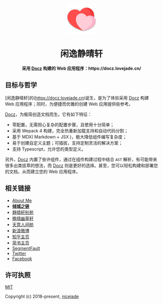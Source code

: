 <p align="center"><a href="https://docz.lovejade.cn" target="_blank"><img width="100"src="https://raw.githubusercontent.com/nicejade/docz-web-app/master/public/images/logo.png"></a></p>

<h1 align="center">闲逸静晴轩</h1>

<div align="center">
  <strong>
    采用 <a href="https://nicelinks.site/post/5b225adfd1c6ca419a9f7dfe">Docz</a> 构建的 Web 应用程序：https://docz.lovejade.cn/
  </strong>
</div>

## 目标与哲学

[闲逸静晴轩]的(https://docz.lovejade.cn)诞生，是为了体验采用 [Docz](https://www.docz.site/) 构建 Web 应用程序；同时，为便捷而优雅的创建 Web 应用提供些参考。

[Docz](https://www.docz.site/)，为极简创造文档而生。它有如下特征：
- 零配置，无需担心复杂的配置步骤，且使用十分简单；
- 采用 Wepack 4 构建，完全热重新加载支持和自动代码分割；
- 基于 MDX( Markdown + JSX )，极大降低组件编写复杂度；
- 易于创建自定义主题；可插拔，支持定制灵活的解决方案；
- 支持 Typescript，允许您的类型定义。

另外，[Docz](https://www.docz.site/) 内置了些许组件，通过在组件构建过程中结合 `AST` 解析，有可能带来很多出类拔萃的想法，而 [Docz](https://www.docz.site/) 则是更好的选择。甚至，您可以轻松构建和部署您的文档，从而建立您的 Web 应用程序。

## 相关链接

- [About Me](https://about.me/nicejade)
- [**倾城之链**](https://nicelinks.site?from=github)
- [静晴轩别苑](https://nice.lovejade.cn/?from=github)
- [晚晴幽草轩](https://jeffjade.com/nicelinks)
- [天意人间舫](https://blog.lovejade.cn/?from=github)
- [新浪微博](https://weibo.com/jeffjade)
- [知乎主页](https://www.zhihu.com/people/yang-qiong-pu/)
- [简书主页](https://www.jianshu.com/u/9aae3d8f4c3d)
- [SegmentFault](https://segmentfault.com/u/jeffjade)
- [Twitter](https://twitter.com/jeffjade2)
- [Facebook](https://www.facebook.com/yang.gang.jade)

## 许可执照

[MIT](http://opensource.org/licenses/MIT)

Copyright (c) 2018-present, [nicejade](https://about.me/nicejade)
